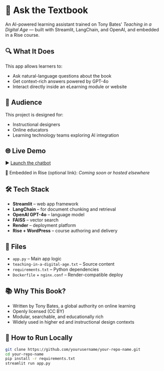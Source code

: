 # 📘 Ask the Textbook

An AI-powered learning assistant trained on Tony Bates' *Teaching in a Digital Age* — built with Streamlit, LangChain, and OpenAI, and embedded in a Rise course.

## 🔍 What It Does

This app allows learners to:

- Ask natural-language questions about the book
- Get context-rich answers powered by GPT-4o
- Interact directly inside an eLearning module or website

## 🎯 Audience

This project is designed for:

- Instructional designers
- Online educators
- Learning technology teams exploring AI integration

## 🌐 Live Demo

▶️ [Launch the chatbot](https://my-streamlit-app-yj1z.onrender.com)

💬 Embedded in Rise (optional link): *Coming soon or hosted elsewhere*

## 🛠 Tech Stack

- **Streamlit** – web app framework
- **LangChain** – for document chunking and retrieval
- **OpenAI GPT-4o** – language model
- **FAISS** – vector search
- **Render** – deployment platform
- **Rise + WordPress** – course authoring and delivery

## 📂 Files

- `app.py` – Main app logic
- `teaching-in-a-digital-age.txt` – Source content
- `requirements.txt` – Python dependencies
- `Dockerfile` + `nginx.conf` – Render-compatible deploy

## 📚 Why This Book?

- Written by Tony Bates, a global authority on online learning
- Openly licensed (CC BY)
- Modular, searchable, and educationally rich
- Widely used in higher ed and instructional design contexts

## 🚀 How to Run Locally

```bash
git clone https://github.com/yourusername/your-repo-name.git
cd your-repo-name
pip install -r requirements.txt
streamlit run app.py
